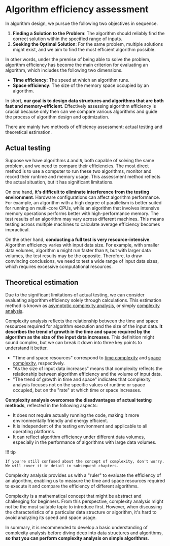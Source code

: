 # Algorithm efficiency assessment

In algorithm design, we pursue the following two objectives in sequence.

1. **Finding a Solution to the Problem**: The algorithm should reliably find the correct solution within the specified range of inputs.
2. **Seeking the Optimal Solution**: For the same problem, multiple solutions might exist, and we aim to find the most efficient algorithm possible.

In other words, under the premise of being able to solve the problem, algorithm efficiency has become the main criterion for evaluating an algorithm, which includes the following two dimensions.

- **Time efficiency**: The speed at which an algorithm runs.
- **Space efficiency**: The size of the memory space occupied by an algorithm.

In short, **our goal is to design data structures and algorithms that are both fast and memory-efficient**. Effectively assessing algorithm efficiency is crucial because only then can we compare various algorithms and guide the process of algorithm design and optimization.

There are mainly two methods of efficiency assessment: actual testing and theoretical estimation.

## Actual testing

Suppose we have algorithms `A` and `B`, both capable of solving the same problem, and we need to compare their efficiencies. The most direct method is to use a computer to run these two algorithms, monitor and record their runtime and memory usage. This assessment method reflects the actual situation, but it has significant limitations.

On one hand, **it's difficult to eliminate interference from the testing environment**. Hardware configurations can affect algorithm performance. For example, an algorithm with a high degree of parallelism is better suited for running on multi-core CPUs, while an algorithm that involves intensive memory operations performs better with high-performance memory. The test results of an algorithm may vary across different machines. This means testing across multiple machines to calculate average efficiency becomes impractical.

On the other hand, **conducting a full test is very resource-intensive**. Algorithm efficiency varies with input data size. For example, with smaller data volumes, algorithm `A` might run faster than `B`, but with larger data volumes, the test results may be the opposite. Therefore, to draw convincing conclusions, we need to test a wide range of input data sizes, which requires excessive computational resources.

## Theoretical estimation

Due to the significant limitations of actual testing, we can consider evaluating algorithm efficiency solely through calculations. This estimation method is known as <u>asymptotic complexity analysis</u>, or simply <u>complexity analysis</u>.

Complexity analysis reflects the relationship between the time and space resources required for algorithm execution and the size of the input data. **It describes the trend of growth in the time and space required by the algorithm as the size of the input data increases**. This definition might sound complex, but we can break it down into three key points to understand it better.

- "Time and space resources" correspond to <u>time complexity</u> and <u>space complexity</u>, respectively.
- "As the size of input data increases" means that complexity reflects the relationship between algorithm efficiency and the volume of input data.
- "The trend of growth in time and space" indicates that complexity analysis focuses not on the specific values of runtime or space occupied, but on the "rate" at which time or space increases.

**Complexity analysis overcomes the disadvantages of actual testing methods**, reflected in the following aspects:

- It does not require actually running the code, making it more environmentally friendly and energy efficient.
- It is independent of the testing environment and applicable to all operating platforms.
- It can reflect algorithm efficiency under different data volumes, especially in the performance of algorithms with large data volumes.

!!! tip

    If you're still confused about the concept of complexity, don't worry. We will cover it in detail in subsequent chapters.

Complexity analysis provides us with a "ruler" to evaluate the efficiency of an algorithm, enabling us to measure the time and space resources required to execute it and compare the efficiency of different algorithms.

Complexity is a mathematical concept that might be abstract and challenging for beginners. From this perspective, complexity analysis might not be the most suitable topic to introduce first. However, when discussing the characteristics of a particular data structure or algorithm, it's hard to avoid analyzing its speed and space usage.

In summary, it is recommended to develop a basic understanding of complexity analysis before diving deep into data structures and algorithms, **so that you can perform complexity analysis on simple algorithms**.